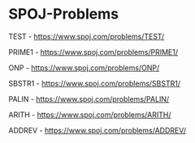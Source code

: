 ﻿# SPOJ-Problems

TEST - https://www.spoj.com/problems/TEST/

PRIME1 - https://www.spoj.com/problems/PRIME1/

ONP - https://www.spoj.com/problems/ONP/

SBSTR1 - https://www.spoj.com/problems/SBSTR1/

PALIN - https://www.spoj.com/problems/PALIN/

ARITH - https://www.spoj.com/problems/ARITH/

ADDREV - https://www.spoj.com/problems/ADDREV/



